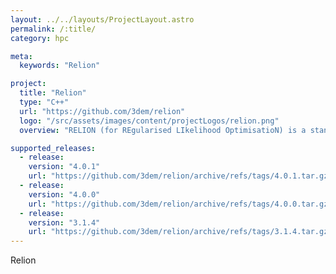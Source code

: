 ```yaml
---
layout: ../../layouts/ProjectLayout.astro
permalink: /:title/
category: hpc

meta:
  keywords: "Relion"

project:
  title: "Relion"
  type: "C++"
  url: "https://github.com/3dem/relion"
  logo: "/src/assets/images/content/projectLogos/relion.png"
  overview: "RELION (for REgularised LIkelihood OptimisatioN) is a stand-alone computer program for Maximum A Posteriori refinement of (multiple) 3D reconstructions or 2D class averages in cryo-electron microscopy. It is developed in the research group of Sjors Scheres at the MRC Laboratory of Molecular Biology."

supported_releases:
  - release:
    version: "4.0.1"
    url: "https://github.com/3dem/relion/archive/refs/tags/4.0.1.tar.gz"
  - release:
    version: "4.0.0"
    url: "https://github.com/3dem/relion/archive/refs/tags/4.0.0.tar.gz"
  - release:
    version: "3.1.4"
    url: "https://github.com/3dem/relion/archive/refs/tags/3.1.4.tar.gz"
---
```


<p>Relion</p>
